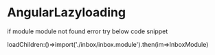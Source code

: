 # AngularLazyloading
if module module not found error try below code snippet

loadChildren:()=>import('./inbox/inbox.module').then(im=>InboxModule)
